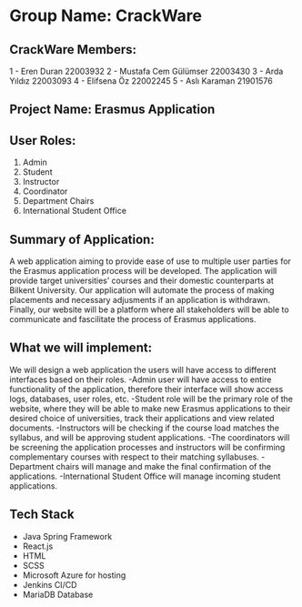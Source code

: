 # Group Name: CrackWare

## CrackWare Members:
1 - Eren Duran 22003932
2 - Mustafa Cem Gülümser 22003430
3 - Arda Yıldız 22003093
4 - Elifsena Öz 22002245
5 - Aslı Karaman 21901576

## Project Name: Erasmus Application

## User Roles:
 1. Admin
 2. Student
 3. Instructor
 4. Coordinator
 5. Department Chairs
 6. International Student Office

## Summary of Application:
A web application aiming to provide ease of use to multiple user parties for the Erasmus application process will be developed. The application will provide target universities’ courses and their domestic counterparts at Bilkent University. Our application will automate the process of making placements and necessary adjusments if an application is withdrawn. Finally, our website will be a platform where all stakeholders will be able to communicate and fascilitate the process of Erasmus applications.

## What we will implement:
We will design a web application the users will have access to different interfaces based on their roles.
-Admin user will have access to entire functionality of the application, therefore their interface will show
access logs, databases, user roles, etc.
-Student role will be the primary role of the website, where they will be able to make new Erasmus applications 
to their desired choice of universities, track their applications and view related documents.
-Instructors will be checking if the course load matches the syllabus, and will be approving student applications.
-The coordinators will be screening the application processes and instructors will be confirming complementary courses 
with respect to their matching syllabuses.
-Department chairs will manage and make the final confirmation of the applications.
-International Student Office will manage incoming student applications.

## Tech Stack
- Java Spring Framework
- React.js
- HTML
- SCSS
- Microsoft Azure for hosting
- Jenkins CI/CD
- MariaDB Database
